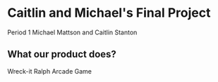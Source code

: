 <h1>Caitlin and Michael's Final Project</h1>
Period 1
Michael Mattson and Caitlin Stanton

<h2>What our product does?</h2>
Wreck-it Ralph Arcade Game
